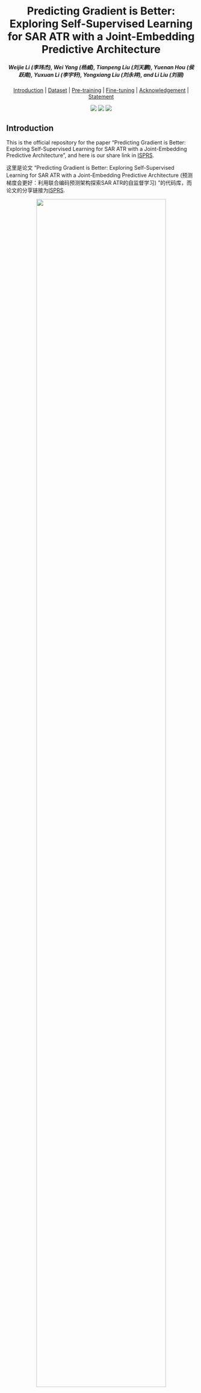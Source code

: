<h1 align="center"> Predicting Gradient is Better: Exploring Self-Supervised Learning for SAR ATR with a Joint-Embedding Predictive Architecture </h1> 

<h5 align="center"><em> Weijie Li (李玮杰), Wei Yang (杨威), Tianpeng Liu (刘天鹏), Yuenan Hou (侯跃南), Yuxuan Li (李宇轩), Yongxiang Liu (刘永祥), and Li Liu (刘丽) </em></h5>

<p align="center">
  <a href="#Introduction">Introduction</a> |
  <a href="#Dataset">Dataset</a> |
  <a href="#Pre-training">Pre-training</a> |
  <a href="#Fine-tuning with pre-trained checkpoints">Fine-tuning</a> |
  <a href="#Acknowledgement">Acknowledgement</a> |
  <a href="#Statement">Statement</a>
</p >

<p align="center">
<a href="https://www.sciencedirect.com/science/article/pii/S0924271624003514"><img src="https://img.shields.io/badge/Paper-ISPRS%20Journal-orange"></a>
<a href="https://arxiv.org/abs/2311.15153"><img src="https://img.shields.io/badge/Paper-arxiv-red"></a>
<a href="https://pan.baidu.com/s/14sRPSCygTKMelSy4ZkqRzw?pwd=jeq8"><img src="https://img.shields.io/badge/Checkpoint-BaiduYun-blue"></a>
</p>

## Introduction

This is the official repository for the paper “Predicting Gradient is Better: Exploring Self-Supervised Learning for SAR ATR with a Joint-Embedding Predictive Architecture”, and here is our share link in [ISPRS](https://www.sciencedirect.com/science/article/pii/S0924271624003514?dgcid=author).

这里是论文 “Predicting Gradient is Better: Exploring Self-Supervised Learning for SAR ATR with a Joint-Embedding Predictive Architecture (预测梯度会更好：利用联合编码预测架构探索SAR ATR的自监督学习) ”的代码库，而论文的分享链接为[ISPRS](https://www.sciencedirect.com/science/article/pii/S0924271624003514?dgcid=author).

<figure>
<div align="center">
<img src=example/fig_framework.png width="90%">
</div>
</figure>

**Abstract:** The growing Synthetic Aperture Radar (SAR) data can build a foundation model using self-supervised learning (SSL) methods, which can achieve various SAR automatic target recognition (ATR) tasks with pretraining in large-scale unlabeled data and fine-tuning in small-labeled samples. SSL aims to construct supervision signals directly from the data, minimizing the need for expensive expert annotation and maximizing the use of the expanding data pool for a foundational model. This study investigates an effective SSL method for SAR ATR, which can pave the way for a foundation model in SAR ATR. The primary obstacles faced in SSL for SAR ATR are small targets in remote sensing and speckle noise in SAR images, corresponding to the SSL approach and signals. To overcome these challenges, we present a novel joint-embedding predictive architecture for SAR ATR (SAR-JEPA) that leverages local masked patches to predict the multi-scale SAR gradient representations of an unseen context. The key aspect of SAR-JEPA is integrating SAR domain features to ensure high-quality self-supervised signals as target features. In addition, we employ local masks and multi-scale features to accommodate various small targets in remote sensing. By fine-tuning and evaluating our framework on three target recognition datasets (vehicle, ship, and aircraft) with four other datasets as pretraining, we demonstrate its outperformance over other SSL methods and its effectiveness as the SAR data increases. This study demonstrates the potential of SSL for the recognition of SAR targets across diverse targets, scenes, and sensors. 

**摘要：** 可以基于不断增长的合成孔径雷达（SAR）数据和自监督学习（SSL）方法建立基础模型，通过在大规模无标注数据中进行预训练和在小标注样本中进行微调，实现各种 SAR 自动目标识别（ATR）任务。SSL 旨在直接从数据中构建监督信号，最大限度地减少对昂贵的专家标注的需求，并且利用不断扩大的数据建立基础模型。本研究探讨了一种适用于 SAR ATR 的 SSL 方法，它可以为 SAR ATR 的基础模型铺平道路。用于 SAR ATR 的 SSL 所面临的主要障碍是遥感中的小目标和 SAR 图像中的散斑噪声，与 SSL 方法和信号相对应。为了克服这些挑战，我们提出了一种用于 SAR ATR 的新型联合编码预测架构（SAR-JEPA），该架构利用局部掩码块来预测未见背景的多尺度 SAR 梯度表示。SAR-JEPA 的关键在于结合 SAR 图像域特征，确保将高质量的自监督信号作为目标特征。此外，我们还采用了局部掩码和多尺度特征，以适应遥感中的各种小型目标。通过在四个SAR目标数据集上进行无标签预训练，以及其他三个目标识别数据集（车辆、船舶和飞机）上对我们的框架进行微调和评估，我们证明了它优于其他 SSL 方法的性能，以及随着SAR数据的增加其有效性。这项研究表明了 SSL 在识别不同目标、场景和传感器的合成孔径雷达目标方面的潜力。

## Dataset

Dataset   | Size   | #Target | #Scene | Res(m)     | Band | Polarization | Description              
:-----------------------------:|:------:|:---------:|:--------:|:------------:|:----:|:------------:|:--------------------------------------------:
 [MSAR](https://radars.ac.cn/web/data/getData?dataType=MSAR)                          | 28,499 | >4   | >6  | 1           | C    | Quad         | Ground and sea target detection dataset      
 [SAR-Ship](https://github.com/CAESAR-Radi/SAR-Ship-Dataset)                      | 39,729 | >1   | >4  | 3~25    | C    | Quad         | Ship detection dataset in complex scenes     
 [SARSim](https://ieeexplore.ieee.org/abstract/document/7968358/)                 | 21,168 | 7         | 3        | 0.3          | X    | Single       | Vehicle simulation dataset                   
 [SAMPLE](https://github.com/benjaminlewis-afrl/SAMPLE_dataset_public)                        | 5,380  | 10        | 1        | 0.3          | X    | Single       | Vehicle simulation and measured~dataset      
 [MSTAR](https://www.sdms.afrl.af.mil/index.php?collection=mstar)      | 5,216  | 10        | 1        | 0.3          | X    | Single       | Fine-grained vehicle classification dataset  
 [FUSAR-Ship](https://link.springer.com/article/10.1007/s11432-019-2772-5) | 9,830  | 10        | >5  | 1.1~1.7 | C    | Double       | Fine-grained ship classification dataset     
 [SAR-ACD](https://github.com/AICyberTeam/SAR-ACD)    | 2,537  | 6         | 3        | 1            | C    | Single       | Fine-grained aircraft classification dataset 

You can cite the above dataset paper and download the required datasets directly from our [BaiduYun](https://pan.baidu.com/s/14sRPSCygTKMelSy4ZkqRzw?pwd=jeq8). 
The first four datasets are used as a pre-training set, and the next three are vehicle, ship, and aircraft datasets for fine-tuning the classification task. 
The MSTAR setting follows our previous [paper](https://ieeexplore.ieee.org/document/10283916).
The FUSAR-Ship setting follows the [paper](https://ieeexplore.ieee.org/abstract/document/9893301).
The SAR-ACD is randomly split as training and test sets.

您可以引用上述数据集论文，并从我们的 [百度云](https://pan.baidu.com/s/14sRPSCygTKMelSy4ZkqRzw?pwd=jeq8) 下载所需的数据集。
前四个数据集作为预训练集，后面三个分别为车辆、舰船和飞机数据集用于分类任务微调。
MSTAR 设置沿用了我们之前的[论文](https://ieeexplore.ieee.org/document/10283916)。
FUSAR-Ship 数据集的设置遵循[论文](https://ieeexplore.ieee.org/abstract/document/9893301)。
SAR-ACD 设置为随机切分作为训练集和测试集。

## Pre-training

Our code enviroment follows LoMaR.

* This repo is based on [`timm==0.3.2`](https://github.com/rwightman/pytorch-image-models), for which a [fix](https://github.com/rwightman/pytorch-image-models/issues/420#issuecomment-776459842) is needed to work with PyTorch 1.8.1+.

* The relative position encoding is modeled by following [iRPE](https://github.com/microsoft/Cream/tree/main/iRPE). To enable the iRPE with CUDA supported. Of curese, irpe can run without build and slower speed.  

```
cd rpe_ops/
python setup.py install --user
```

For pre-training with default setting
```
CUDA_VISIBLE_DEVICES=0,1,2,3  python -m torch.distributed.launch --nproc_per_node=4 --master_port=25642  main_pretrain.py --data_path ${IMAGENET_DIR}
```
Our main changes are in the [model_lomar.py](https://github.com/waterdisappear/SAR-JEPA/blob/main/Pretraining/models_lomar.py)
```
        self.sarfeature1 = GF(nbins=self.nbins,pool=self.cell_sz,kensize=5,
                                  img_size=self.img_size,patch_size=self.patch_size)
        self.sarfeature2 = GF(nbins=self.nbins,pool=self.cell_sz,kensize=9,
                                  img_size=self.img_size,patch_size=self.patch_size)
        self.sarfeature3 = GF(nbins=self.nbins,pool=self.cell_sz,kensize=13,
                                  img_size=self.img_size,patch_size=self.patch_size)
        self.sarfeature4 = GF(nbins=self.nbins,pool=self.cell_sz,kensize=17,
                                  img_size=self.img_size,patch_size=self.patch_size)
```

Here are the pre-training weights we obtained using different methods.

以下是我们利用不同方法得到的预训练权重。

Method   | Downlaod   | Method   | Downlaod        
:-----------------:|:-----------------:|:-----------------:|:-----------------:
[MAE](https://github.com/facebookresearch/mae) | [BaiduYun](https://pan.baidu.com/s/14sRPSCygTKMelSy4ZkqRzw?pwd=jeq8#list/path=%2FSAR-JEPA%2Fweights%2FMAE&parentPath=%2F) | [LoMaR](https://github.com/junchen14/LoMaR) | [BaiduYun](https://pan.baidu.com/s/14sRPSCygTKMelSy4ZkqRzw?pwd=jeq8#list/path=%2FSAR-JEPA%2Fweights%2FLoMaR&parentPath=%2F)
[I-JEPA](https://github.com/facebookresearch/ijepa) | [BaiduYun](https://pan.baidu.com/s/14sRPSCygTKMelSy4ZkqRzw?pwd=jeq8#list/path=%2FSAR-JEPA%2Fweights%2Fijepa&parentPath=%2F) | [FG-MAE](https://github.com/zhu-xlab/FGMAE) | [BaiduYun](https://pan.baidu.com/s/14sRPSCygTKMelSy4ZkqRzw?pwd=jeq8#list/path=%2FSAR-JEPA%2Fweights%2FFG-MAE&parentPath=%2F)
[LoMaR-SAR](https://www.sciencedirect.com/science/article/pii/S0924271624003514) | [BaiduYun](https://pan.baidu.com/s/14sRPSCygTKMelSy4ZkqRzw?pwd=jeq8#list/path=%2FSAR-JEPA%2Fweights%2FLoMaR-SAR&parentPath=%2F) | [low pass filter](https://github.com/facebookresearch/SlowFast/blob/main/projects/maskfeat/README.md) | [BaiduYun](https://pan.baidu.com/s/14sRPSCygTKMelSy4ZkqRzw?pwd=jeq8#list/path=%2FSAR-JEPA%2Fweights%2FLoMaR_low_pass_filter&parentPath=%2F)
[SAR HOG](https://www.mdpi.com/2072-4292/8/8/683) | [BaiduYun](https://pan.baidu.com/s/14sRPSCygTKMelSy4ZkqRzw?pwd=jeq8#list/path=%2FSAR-JEPA%2Fweights%2FSAR%20HOG&parentPath=%2F) | [PGGA](https://ieeexplore.ieee.org/document/10035918) | [BaiduYun](https://pan.baidu.com/s/14sRPSCygTKMelSy4ZkqRzw?pwd=jeq8#list/path=%2FSAR-JEPA%2Fweights%2FPGGA&parentPath=%2F)
[SAR-JEPA (Gaussion keneral)](https://www.sciencedirect.com/science/article/pii/S0924271624003514) | [BaiduYun](https://pan.baidu.com/s/14sRPSCygTKMelSy4ZkqRzw?pwd=jeq8#list/path=%2FSAR-JEPA%2Fweights%2FSAR-JEPA_Gaussion%20keneral&parentPath=%2F) | [SAR-JEPA](https://www.sciencedirect.com/science/article/pii/S0924271624003514) | [BaiduYun](https://pan.baidu.com/s/14sRPSCygTKMelSy4ZkqRzw?pwd=jeq8#list/path=%2FSAR-JEPA%2Fweights%2FSAR-JEPA&parentPath=%2F)

## Fine-tuning with pre-trained checkpoints

Our few-shot learning is based on [Dassl](https://github.com/KaiyangZhou/Dassl.pytorch). You need to install this and use our modified ''Dassl.pytorch\dassl\utils\tools.py'' and ''Dassl.pytorch\dassl\data\transforms\transforms.py'' in our modified [zip](https://github.com/waterdisappear/SAR-JEPA/blob/main/few_shot_classification/Dassl.pytorch.zip) for SAR single-channel amplitude images. Then, you can run our [MIM_finetune.sh](https://github.com/waterdisappear/SAR-JEPA/blob/main/few_shot_classification/finetune/MIM_finetune.sh) and [MIM_linear.sh](https://github.com/waterdisappear/SAR-JEPA/blob/main/few_shot_classification/finetune/MIM_linear.sh) for evaluations.

我们的 few-shot 学习基于 [Dassl](https://github.com/KaiyangZhou/Dassl.pytorch)。您需要安装并使用我们为 SAR 单通道振幅图像修改过的[zip](https://github.com/waterdisappear/SAR-JEPA/blob/main/few_shot_classification/Dassl.pytorch.zip)中的''Dassl.pytorch\dassl\utils\tools.py'' 和''Dassl.pytorch\dassl\data\transforms\transforms.py'' 。然后，您可以运行我们的 [MIM_finetune.sh](https://github.com/waterdisappear/SAR-JEPA/blob/main/few_shot_classification/finetune/MIM_finetune.sh) 和 [MIM_linear.sh](https://github.com/waterdisappear/SAR-JEPA/blob/main/few_shot_classification/finetune/MIM_linear.sh) 进行评估。

<figure>
<div align="center">
<img src=example/fig_training_curve.png width="60%">
</div>
</figure>

You can visualise the attention distance using the code in [plt_attention_distance](plt_attention_distance)

你可以利用[plt_attention_distance](plt_attention_distance)中的代码进行注意力距离的可视化

<figure>
<div align="center">
<img src=example/attention_distance.png width="60%">
</div>
</figure>


## Acknowledgement

We extend our deepest gratitude to research ([LoMaR](https://github.com/junchen14/LoMaR), [MaskFeat](https://github.com/facebookresearch/SlowFast/blob/main/projects/maskfeat/README.md), [MAE](https://github.com/facebookresearch/mae), [I-JEPA](https://github.com/facebookresearch/ijepa), [FG-MAE](https://github.com/zhu-xlab/FGMAE), and [Dassl](https://github.com/zhu-xlab/FGMAE)) and pubilc SAR datasets ([MSAR](https://radars.ac.cn/web/data/getData?dataType=MSAR), [SAR-Ship](https://github.com/CAESAR-Radi/SAR-Ship-Dataset), [SARSim](https://ieeexplore.ieee.org/abstract/document/7968358/), [SAMPLE](https://github.com/benjaminlewis-afrl/SAMPLE_dataset_public), [MSTAR](https://www.sdms.afrl.af.mil/index.php?collection=mstar),  [FUSAR-Ship](https://ieeexplore.ieee.org/abstract/document/9893301), and [SAR-ACD](https://github.com/AICyberTeam/SAR-ACD)).  Their selfless contributions and dedication have greatly facilitated and promoted research in this field.

我们衷心感谢相关研究（[LoMaR](https://github.com/junchen14/LoMaR)、[MaskFeat](https://github.com/facebookresearch/SlowFast/blob/main/projects/maskfeat/README.md)、[MAE](https://github.com/facebookresearch/mae)、[I-JEPA](https://github.com/facebookresearch/ijepa)、[FG-MAE](https://github.com/zhu-xlab/FGMAE)和[Dassl](https://github.com/zhu-xlab/FGMAE)）和公开的合成孔径雷达数据集（[MSAR](https://radars.ac.cn/web/data/getData?dataType=MSAR)、[SAR-Ship](https://github.com/CAESAR-Radi/SAR-Ship-Dataset)、[SARSim](https://ieeexplore.ieee.org/abstract/document/7968358/)、[SAMPLE](https://github.com/benjaminlewis-afrl/SAMPLE_dataset_public)、[MSTAR](https://www.sdms.afrl.af.mil/index.php?collection=mstar)、[FUSAR-Ship](https://ieeexplore.ieee.org/abstract/document/9893301) 和 [SAR-ACD](https://github.com/AICyberTeam/SAR-ACD))。 他们的无私贡献极大地促进和推动了这一领域的研究。

## Statement

- This project is released under the [CC BY-NC 4.0](LICENSE).
- Any questions please contact us at lwj2150508321@sina.com. 
- If you find our work is useful, please give us 🌟 in GitHub and cite our paper in the following BibTex format:

```
@article{li2024predicting,
  title = {Predicting gradient is better: Exploring self-supervised learning for SAR ATR with a joint-embedding predictive architecture},
  journal = {ISPRS Journal of Photogrammetry and Remote Sensing},
  volume = {218},
  pages = {326-338},
  year = {2024},
  issn = {0924-2716},
  doi = {https://doi.org/10.1016/j.isprsjprs.2024.09.013},
  url = {https://www.sciencedirect.com/science/article/pii/S0924271624003514},
  author = {Li, Weijie and Yang, Wei and Liu, Tianpeng and Hou, Yuenan and Li, Yuxuan and Liu, Zhen and Liu, Yongxiang and Liu, Li},
}
```

